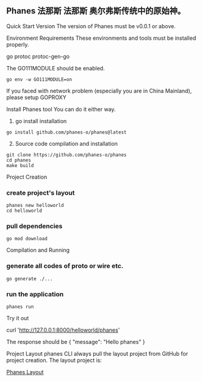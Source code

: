 
  
## Phanes 	法那斯 	法那斯 	奥尔弗斯传统中的原始神。 

Quick Start
Version
The version of Phanes must be v0.0.1 or above.

Environment Requirements
These environments and tools must be installed properly.

go
protoc
protoc-gen-go

The GO111MODULE should be enabled.
```shell
go env -w GO111MODULE=on
```

If you faced with network problem (especially you are in China Mainland), please setup GOPROXY

Install Phanes tool
You can do it either way.

1. go install installation
```
go install github.com/phanes-o/phanes@latest
```
2. Source code compilation and installation
```sehll
git clone https://github.com/phanes-o/phanes
cd phanes
make build
```
Project Creation
### create project's layout

```
phanes new helloworld
cd helloworld
```

### pull dependencies
```sehll
go mod download 
```
Compilation and Running
### generate all codes of proto or wire etc.
```sehll
go generate ./...
```
### run the application
```shell
phanes run
```

Try it out

curl 'http://127.0.0.1:8000/helloworld/phanes'

The response should be
{
  "message": "Hello phanes"
}  

Project Layout
phanes CLI always pull the layout project from GitHub for project creation. The layout project is:

[Phanes Layout](https://github.com/phanes-o/phanes-layout)